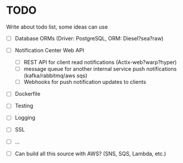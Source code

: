# TODO

Write about todo list, some ideas can use

- [ ] Database ORMs (Driver: PostgreSQL, ORM: Diesel?sea?raw)
- [ ] Notification Center Web API
  - [ ] REST API for client read notifications (Actix-web?warp?hyper)
  - [ ] message queue for another internal service push notifications (kafka/rabbitmq/aws sqs)
  - [ ] Webhooks for push notification updates to clients
- [ ] Dockerfile
- [ ] Testing
- [ ] Logging
- [ ] SSL
- [ ] ...


- [ ] Can build all this source with AWS? (SNS, SQS, Lambda, etc.)
